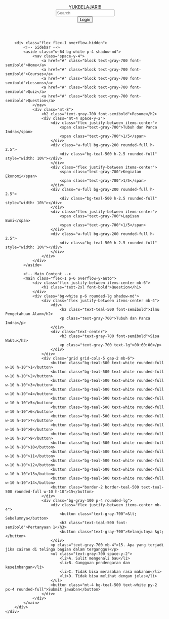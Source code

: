 <html lang="en">
<head>
    <meta charset="UTF-8">
    <meta name="viewport" content="width=device-width, initial-scale=1.0">
    <title>YUKBELAJAR!!!</title>
    <script src="https://cdn.tailwindcss.com"></script>
    <link rel="stylesheet" href="https://cdnjs.cloudflare.com/ajax/libs/font-awesome/5.15.3/css/all.min.css">
</head>
<body class="bg-gray-100">
    <div class="flex flex-col h-screen">
        <!-- Header -->
        <header class="flex items-center justify-between bg-white p-4 shadow-md">
            <div class="text-lg font-semibold">YUKBELAJAR!!!</div>
            <div class="flex items-center space-x-4">
                <div class="relative">
                    <input type="text" placeholder="Search" class="border rounded-full py-2 px-4 pl-10 focus:outline-none">
                    <i class="fas fa-search absolute left-3 top-1/2 transform -translate-y-1/2 text-gray-400"></i>
                </div>
                <i class="fas fa-bell text-gray-600"></i>
                <i class="fas fa-cog text-gray-600"></i>
                <button class="text-gray-600">Login</button>
            </div>
        </header>

        <div class="flex flex-1 overflow-hidden">
            <!-- Sidebar -->
            <aside class="w-64 bg-white p-4 shadow-md">
                <nav class="space-y-4">
                    <a href="#" class="block text-gray-700 font-semibold">Home</a>
                    <a href="#" class="block text-gray-700 font-semibold">Courses</a>
                    <a href="#" class="block text-gray-700 font-semibold">Lessons</a>
                    <a href="#" class="block text-gray-700 font-semibold">Quiz</a>
                    <a href="#" class="block text-gray-700 font-semibold">Question</a>
                </nav>
                <div class="mt-8">
                    <h2 class="text-gray-700 font-semibold">Resume</h2>
                    <div class="mt-4 space-y-2">
                        <div class="flex justify-between items-center">
                            <span class="text-gray-700">Tubuh dan Panca Indra</span>
                            <span class="text-gray-700">1/5</span>
                        </div>
                        <div class="w-full bg-gray-200 rounded-full h-2.5">
                            <div class="bg-teal-500 h-2.5 rounded-full" style="width: 10%"></div>
                        </div>
                        <div class="flex justify-between items-center">
                            <span class="text-gray-700">Kegiatan Ekonomi</span>
                            <span class="text-gray-700">1/5</span>
                        </div>
                        <div class="w-full bg-gray-200 rounded-full h-2.5">
                            <div class="bg-teal-500 h-2.5 rounded-full" style="width: 10%"></div>
                        </div>
                        <div class="flex justify-between items-center">
                            <span class="text-gray-700">Lapisan Bumi</span>
                            <span class="text-gray-700">1/5</span>
                        </div>
                        <div class="w-full bg-gray-200 rounded-full h-2.5">
                            <div class="bg-teal-500 h-2.5 rounded-full" style="width: 10%"></div>
                        </div>
                    </div>
                </div>
            </aside>

            <!-- Main Content -->
            <main class="flex-1 p-6 overflow-y-auto">
                <div class="flex justify-between items-center mb-6">
                    <h1 class="text-2xl font-bold">Question</h1>
                </div>
                <div class="bg-white p-6 rounded-lg shadow-md">
                    <div class="flex justify-between items-center mb-4">
                        <div>
                            <h2 class="text-teal-500 font-semibold">Ilmu Pengetahuan Alam</h2>
                            <p class="text-gray-700">Tubuh dan Panca Indra</p>
                        </div>
                        <div class="text-center">
                            <h3 class="text-gray-700 font-semibold">Sisa Waktu</h3>
                            <p class="text-gray-700 text-lg">00:60:00</p>
                        </div>
                    </div>
                    <div class="grid grid-cols-5 gap-2 mb-6">
                        <button class="bg-teal-500 text-white rounded-full w-10 h-10">1</button>
                        <button class="bg-teal-500 text-white rounded-full w-10 h-10">2</button>
                        <button class="bg-teal-500 text-white rounded-full w-10 h-10">3</button>
                        <button class="bg-teal-500 text-white rounded-full w-10 h-10">4</button>
                        <button class="bg-teal-500 text-white rounded-full w-10 h-10">5</button>
                        <button class="bg-teal-500 text-white rounded-full w-10 h-10">6</button>
                        <button class="bg-teal-500 text-white rounded-full w-10 h-10">7</button>
                        <button class="bg-teal-500 text-white rounded-full w-10 h-10">8</button>
                        <button class="bg-teal-500 text-white rounded-full w-10 h-10">9</button>
                        <button class="bg-teal-500 text-white rounded-full w-10 h-10">10</button>
                        <button class="bg-teal-500 text-white rounded-full w-10 h-10">11</button>
                        <button class="bg-teal-500 text-white rounded-full w-10 h-10">12</button>
                        <button class="bg-teal-500 text-white rounded-full w-10 h-10">13</button>
                        <button class="bg-teal-500 text-white rounded-full w-10 h-10">14</button>
                        <button class="border-2 border-teal-500 text-teal-500 rounded-full w-10 h-10">15</button>
                    </div>
                    <div class="bg-gray-100 p-4 rounded-lg">
                        <div class="flex justify-between items-center mb-4">
                            <button class="text-gray-700">&lt; Sebelumnya</button>
                            <h3 class="text-teal-500 font-semibold">Pertanyaan 1</h3>
                            <button class="text-gray-700">Selanjutnya &gt;</button>
                        </div>
                        <p class="text-gray-700 mb-4">15. Apa yang terjadi jika cairan di telinga bagian dalam terganggu?</p>
                        <ul class="text-gray-700 space-y-2">
                            <li>A. Sulit mengenali bau</li>
                            <li>B. Gangguan pendengaran dan keseimbangan</li>
                            <li>C. Tidak bisa merasakan rasa makanan</li>
                            <li>D. Tidak bisa melihat dengan jelas</li>
                        </ul>
                        <button class="mt-4 bg-teal-500 text-white py-2 px-4 rounded-full">Submit jawaban</button>
                    </div>
                </div>
            </main>
        </div>
    </div>
</body>
</html>
